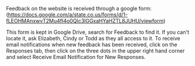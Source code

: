 Feedback on the website is received through a google form:
(https://docs.google.com/a/state.co.us/forms/d/1-fLEOHMAnxwvT2Mu4fI4o0QIc3lGGxaHYaHZTL8JUHU/viewform)

This form is kept in Google Drive, search for Feedback to find it. If you can't locate it, ask Elizabeth, Cindy or Todd as they all
access to it. To receive email notifications when new feedback has been received, click on the Responses tab, then click on the 
three dots in the upper right hand corner and select Receive Email Notification for New Responses.
